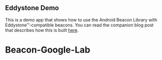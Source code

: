 ## Eddystone Demo

This is a demo app that shows how to use the Android Beacon Library with Eddystone&trade;-compatible beacons.  You can read the companion blog post that describes how this is built [here](http://developer.radiusnetworks.com/2015/07/14/building-apps-with-eddystone.html).
# Beacon-Google-Lab
